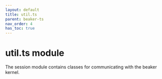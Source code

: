 ```yaml
---
layout: default
title: util.ts
parent: beaker-ts
nav_order: 4
has_toc: true
---
```


# util.ts module

The session module contains classes for communicating with the beaker kernel.
